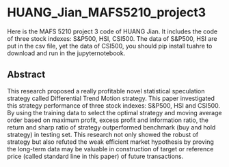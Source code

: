 # HUANG_Jian_MAFS5210_project3

Here is the MAFS 5210 project 3 code of HUANG Jian.
It includes the code of three stock indexes: S&P500, HSI, CSI500. 
The data of S&P500, HSI are put in the csv file, yet the data of CSI500, you should pip install tuahre to download and run in the jupyternotebook. 
## Abstract
This research proposed a really profitable novel statistical speculation strategy called Differential Trend Motion strategy. 
This paper investigated this strategy performance of three stock indexes: S&P500, HSI and CSI500. 
By using the training data to select the optimal strategy and moving average order based on maximum profit, 
excess profit and information ratio, the return and sharp ratio of strategy outperformed benchmark (buy and hold strategy) in testing set. 
This research not only showed the robust of strategy but also refuted the weak efficient market hypothesis 
by proving the long-term data may be valuable in construction of target or reference price (called standard line in this paper) 
of future transactions. 
